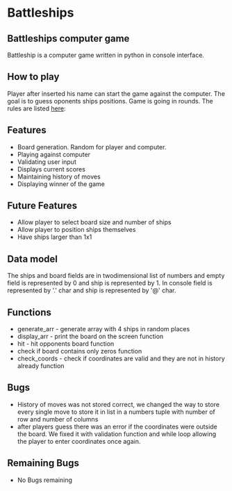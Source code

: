 # Battleships
## Battleships computer game

Battleship is a computer game written in python in console interface.

## How to play

Player after inserted his name can start the game against the computer. The goal is to guess oponents ships positions. 
Game is going in rounds. The rules are listed [here](https://en.wikipedia.org/wiki/Battleship_(game)): 

## Features

- Board generation. Random for player and computer.
- Playing against computer
- Validating user input
- Displays current scores
- Maintaining history of moves
- Displaying winner of the game


## Future Features

- Allow player to select board size and number of ships
- Allow player to position ships themselves
- Have ships larger than 1x1

## Data model

The ships and board fields are in twodimensional list of numbers and empty field is represented by 0 and ship is
represented by 1. In console field is represented by '.' char and ship is represented by '@' char.

## Functions 

- generate_arr - generate array with 4 ships in random places
- display_arr - print the board on the screen function
- hit - hit opponents board function
- check if board contains only zeros function
- check_coords - check if coordinates are valid and they are not in history already function


## Bugs

- History of moves was not stored correct, we changed the way to store every single move to store it in list in a numbers tuple with number of row and number of columns 
- after players guess there was an error if the coordinates were outside the board. We fixed it with validation function and while loop allowing the player to enter coordinates once again.

## Remaining Bugs 
- No Bugs remaining






